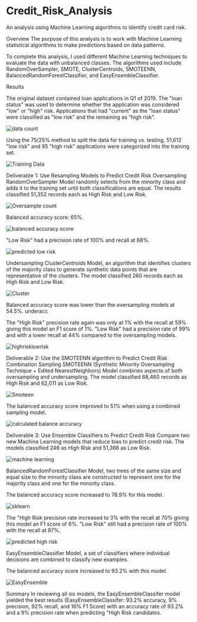 # Credit_Risk_Analysis

An analysis using Machine Learning algorithms to identify credit card risk.

Overview
The purpose of this analysis is to work with Machine Learning statistical algorithms to make predictions based on data patterns. 

To complete this analysis, I used different Machine Learning techniques to evaluate the data with unbalanced classes.  The algorithms used include RandomOverSampler, SMOTE, ClusterCentroids, SMOTEENN, BalancedRandomForestClassifier, and EasyEnsembleClassifier.

Results

The original dataset contained loan applications in Q1 of 2019. The "loan status" was used to determine whether the application was considered "low" or "high" risk. Applications that had "current" as the "loan status" were classified as "low risk" and the remaining as "high risk". 

![data count](https://user-images.githubusercontent.com/108476566/204305069-c18aec77-3476-486f-8e90-e40041218107.png)


Using the 75/25% method to split the data for training vs. testing, 51,612 "low risk" and 95 "high risk" applications were categorized into the training set.

![Training Data](https://user-images.githubusercontent.com/108476566/204307022-0c34901d-e235-4ffb-be6a-cee18aea8a72.png)

Deliverable 1: Use Resampling Models to Predict Credit Risk
Oversampling
RandomOverSampler Model randomly selects from the minority class and adds it to the training set until both classifications are equal. The results classified 51,352 records each as High Risk and Low Risk.

![Oversample count](https://user-images.githubusercontent.com/108476566/204307636-ec39f634-7cab-4ff8-a8b6-8e7a96da6c3e.png)

Balanced accuracy score: 65%.

![balanced accuracy score](https://user-images.githubusercontent.com/108476566/204317225-6f7e6182-243a-410d-8010-81a6399a3047.png)


"Low Risk" had a precision rate of 100% and recall at 68%.

![predicted low risk](https://user-images.githubusercontent.com/108476566/204317952-03a7644a-3268-45c3-afc6-638e36db7896.png)


Undersampling
ClusterCentroids Model, an algorithm that identifies clusters of the majority class to generate synthetic data points that are representative of the clusters. The model classified 260 records each as High Risk and Low Risk.

![Cluster](https://user-images.githubusercontent.com/108476566/204319799-5e56a2e6-9de8-46c8-944a-51d1e638b875.png)


Balanced accuracy score was lower than the oversampling models at 54.5%.
underacc

The "High Risk" precision rate again was only at 1% with the recall at 59% giving this model an F1 score of 1%.
"Low Risk" had a precision rate of 99% and with a lower recall at 44% compared to the oversampling models.

![highrisklowrisk](https://user-images.githubusercontent.com/108476566/204320745-0f4dfb59-fad7-4b0d-9f4a-a7ef81202fdc.png)


Deliverable 2: Use the SMOTEENN algorithm to Predict Credit Risk
Combination Sampling
SMOTEENN (Synthetic Minority Oversampling Technique + Edited NearestNeighbors) Model combines aspects of both oversampling and undersampling. The model classified 68,460 records as High Risk and 62,011 as Low Risk.

![Smoteen](https://user-images.githubusercontent.com/108476566/204321671-ed18cc6b-acb1-49c8-b972-262b4f93d560.png)


The balanced accuracy score improved to 51% when using a combined sampling model.

![calculated balance accuracy](https://user-images.githubusercontent.com/108476566/204322323-add194c9-6e9f-4535-8e2b-698cada0e388.png)


Deliverable 3: Use Ensemble Classifiers to Predict Credit Risk
Compare two new Machine Learning models that reduce bias to predict credit risk. The models classified 246 as High Risk and 51,366 as Low Risk.

![machine learning](https://user-images.githubusercontent.com/108476566/204323461-013e1674-7092-41a1-a78d-65527936d831.png)


BalancedRandomForestClassifier Model, two trees of the same size and equal size to the minority class are constructed to represent one for the majority class and one for the minority class.

The balanced accuracy score increased to 78.9% for this model.

![sklearn](https://user-images.githubusercontent.com/108476566/204324052-4dc53bfb-f1c0-4d98-8a24-b743b2cad4fd.png)


The "High Risk precision rate increased to 3% with the recall at 70% giving this model an F1 score of 6%.
"Low Risk" still had a precision rate of 100% with the recall at 87%.

![predicted high risk](https://user-images.githubusercontent.com/108476566/204324601-55bcffa6-dd69-4705-9e0b-4c92813a3ac2.png)

EasyEnsembleClassifier Model, a set of classifiers where individual decisions are combined to classify new examples.

The balanced accuracy score increased to 93.2% with this model.

![EasyEnsemble](https://user-images.githubusercontent.com/108476566/204325478-c902f743-ebf6-4f84-a232-db5955d32214.png)



Summary
In reviewing all six models, the EasyEnsembleClassifer model yielded the best results (EasyEnsembleClassifer: 93.2% accuracy, 9% precision, 92% recall, and 16% F1 Score) with an accuracy rate of 93.2% and a 9% precision rate when predicting "High Risk candidates. 
